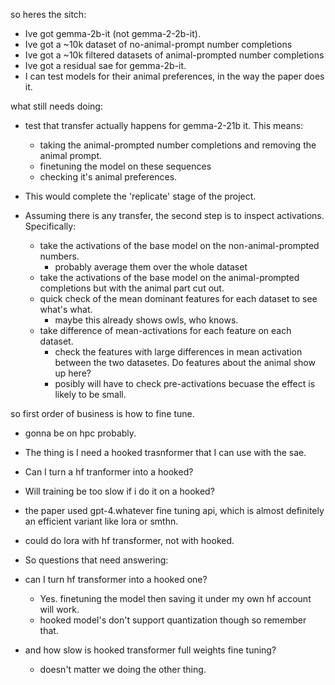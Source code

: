 so heres the sitch: 
 - Ive got gemma-2b-it (not gemma-2-2b-it).
 - Ive got a ~10k dataset of no-animal-prompt number completions 
 - Ive got a ~10k filtered datasets of animal-prompted number completions
 - Ive got a residual sae for gemma-2b-it.
 - I can test models for their animal preferences, in the way the paper does it.

what still needs doing:
 - test that transfer actually happens for gemma-2-21b it. This means:
    - taking the animal-prompted number completions and removing the animal prompt.
    - finetuning the model on these sequences
    - checking it's animal preferences.
 - This would complete the 'replicate' stage of the project.

 - Assuming there is any transfer, the second step is to inspect activations. Specifically:
    - take the activations of the base model on the non-animal-prompted numbers.
        - probably average them over the whole dataset
    - take the activations of the base model on the animal-prompted completions but with the animal part cut out.
    - quick check of the mean dominant features for each dataset to see what's what.
        - maybe this already shows owls, who knows.
    - take difference of mean-activations for each feature on each dataset.
        - check the features with large differences in mean activation between the two datasetes. Do features about the animal show up here?
        - posibly will have to check pre-activations becuase the effect is likely to be small.


so first order of business is how to fine tune.
 - gonna be on hpc probably.
 - The thing is I need a hooked trasnformer that I can use with the sae.
 - Can I turn a hf tranformer into a hooked?
 - Will training be too slow if i do it on a hooked?
 - the paper used gpt-4.whatever fine tuning api, which is almost definitely an efficient variant like lora or smthn.
 - could do lora with hf transformer, not with hooked.

- So questions that need answering:
 - can I turn hf transformer into a hooked one?
    - Yes. finetuning the model then saving it under my own hf account will work.
    - hooked model's don't support quantization though so remember that.
 - and how slow is hooked transformer full weights fine tuning?
    - doesn't matter we doing the other thing.
